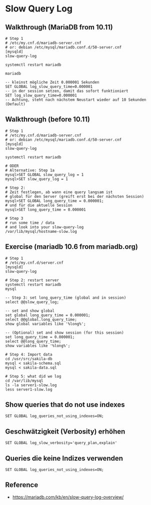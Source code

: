 # Slow Query Log 

## Walkthrough (MariaDB from 10.11) 

```
# Step 1
# /etc/my.cnf.d/mariadb-server.cnf 
# or: debian /etc/mysql/mariadb.conf.d/50-server.cnf 
[mysqld]
slow-query-log 
```

```
systemctl restart mariadb
```

```
mariadb 
```

```
-- kleinst mögliche Zeit 0.000001 Sekunden
SET GLOBAL log_slow_query_time=0.000001
-- in der session setzen, damit das sofort funktioniert
SET log_slow_query_time=0.000001
-- Achtung, steht nach nächstem Neustart wieder auf 10 Sekunden (Default)
```



## Walkthrough (before 10.11) 

```
# Step 1
# /etc/my.cnf.d/mariadb-server.cnf 
# or: debian /etc/mysql/mariadb.conf.d/50-server.cnf 
[mysqld]
slow-query-log 
```

```
systemctl restart mariadb
```

```
# ODER
# Alternative: Step 1a
mysql>SET GLOBAL slow_query_log = 1 
mysql>SET slow_query_log = 1 
```

```
# Step 2: 
# Zeit festlegen, ab wann eine query langsam ist
# global für den Server (greift erst bei der nächsten Session) 
mysql>SET GLOBAL long_query_time = 0.000001;
# und für die aktuelle Session
mysql>SET long_query_time = 0.000001
```

```
# Step 3
# run some time / data
# and look into your slow-query-log 
/var/lib/mysql/hostname-slow.log 
```

## Exercise (mariadb 10.6 from mariadb.org) 

```
# Step 1
# /etc/my.cnf.d/server.cnf 
[mysqld]
slow-query-log 
```

```
# Step 2: restart server
systemctl restart mariadb
mysql
```

```
-- Step 3: set long_query_time (global and in session)
select @@slow_query_log;

-- set and show global 
set global long_query_time = 0.000001;
select @@global.long_query_time;
show global variables like '%long%';

-- (Optional) set and show session (for this session)
set long_query_time = 0.000001;
select @@long_query_time;
show variables like '%long%';

```

```
# Step 4: Import data
cd /usr/src/sakila-db
mysql < sakila-schema.sql
mysql < sakila-data.sql
```

```
# Step 5: what did we log
cd /var/lib/mysql
ls -la server1-slow.log 
less server1-slow.log 
```

## Show queries that do not use indexes 

```
SET GLOBAL log_queries_not_using_indexes=ON;
```

## Geschwätzigkeit (Verbosity) erhöhen 

```
SET GLOBAL log_slow_verbosity='query_plan,explain'
```

## Queries die keine Indizes verwenden 

```
SET GLOBAL log_queries_not_using_indexes=ON;
```


## Reference 

  * https://mariadb.com/kb/en/slow-query-log-overview/

